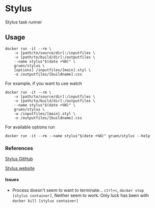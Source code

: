 # Stylus

Stylus task runner


## Usage

```shell
docker run -it --rm \
    -v [path/to/source/dir]:/inputfiles \
    -v [path/to/build/dir]:/outputfiles \
    --name stylus"$(date +%N)" \
    gruen/stylus \
    [options] /inputfiles/[main].styl \
    -o /outputfiles/[buildname].css
```

For example, if you want to use watch

```shell
docker run -it --rm \
    -v [path/to/source/dir]:/inputfiles \
    -v [path/to/build/dir]:/outputfiles \
    --name stylus"$(date +%N)" \
    gruen/stylus \
    -w /inputfiles/[main].styl \
    -o /outputfiles/[buildname].css
```

For available options run

```shell
docker run -it --rm --name stylus"$(date +%N)" gruen/stylus --help
```

### References

[Stylus GitHub](https://github.com/stylus/stylus/)

[Stylus website](http://stylus-lang.com/)

#### Issues
- Process doesn't seem to want to terminate... ```ctrl+c```, ```docker stop [stylus container]```, Neither seem to work. Only luck has been with ```docker kill [stylus container]```
